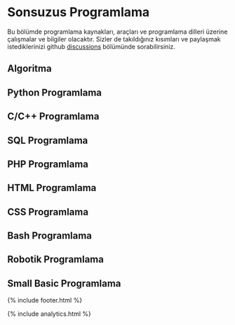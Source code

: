 # Sonsuzus Programlama

Bu bölümde programlama kaynakları, araçları ve programlama dilleri üzerine çalışmalar ve bilgiler olacaktır. Sizler de takıldığınız kısımları ve paylaşmak istediklerinizi github [discussions](https://github.com/sonsuzus/sonsuzus.github.io/discussions) bölümünde sorabilirsiniz.

## Algoritma

## Python Programlama


## C/C++ Programlama


## SQL Programlama

## PHP Programlama

## HTML Programlama

## CSS Programlama

## Bash Programlama

## Robotik Programlama

## Small Basic Programlama

{% include footer.html %}

{% include analytics.html %}

